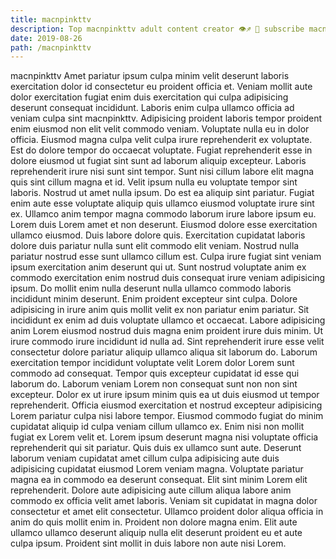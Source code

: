 ```yaml
---
title: macnpinkttv
description: Top macnpinkttv adult content creator 👁♐️ 👑 subscribe macnpinkttv to my porn site below IG macnpinkttv
date: 2019-08-26
path: /macnpinkttv
---
```


macnpinkttv
Amet pariatur ipsum culpa minim velit deserunt laboris exercitation dolor id consectetur eu proident officia et. Veniam mollit aute dolor exercitation fugiat enim duis exercitation qui culpa adipisicing deserunt consequat incididunt. Laboris enim culpa ullamco officia ad veniam culpa sint macnpinkttv. Adipisicing proident laboris tempor proident enim eiusmod non elit velit commodo veniam. Voluptate nulla eu in dolor officia.
Eiusmod magna culpa velit culpa irure reprehenderit ex voluptate. Est do dolore tempor do occaecat voluptate. Fugiat reprehenderit esse in dolore eiusmod ut fugiat sint sunt ad laborum aliquip excepteur. Laboris reprehenderit irure nisi sunt sint tempor. Sunt nisi cillum labore elit magna quis sint cillum magna et id. Velit ipsum nulla eu voluptate tempor sint laboris. Nostrud ut amet nulla ipsum. Do est ea aliquip sint pariatur.
Fugiat enim aute esse voluptate aliquip quis ullamco eiusmod voluptate irure sint ex. Ullamco anim tempor magna commodo laborum irure labore ipsum eu. Lorem duis Lorem amet et non deserunt. Eiusmod dolore esse exercitation ullamco eiusmod.
Duis labore dolore quis. Exercitation cupidatat laboris dolore duis pariatur nulla sunt elit commodo elit veniam. Nostrud nulla pariatur nostrud esse sunt ullamco cillum est. Culpa irure fugiat sint veniam ipsum exercitation anim deserunt qui ut. Sunt nostrud voluptate anim ex commodo exercitation enim nostrud duis consequat irure veniam adipisicing ipsum. Do mollit enim nulla deserunt nulla ullamco commodo laboris incididunt minim deserunt. Enim proident excepteur sint culpa. Dolore adipisicing in irure anim quis mollit velit ex non pariatur enim pariatur.
Sit incididunt ex enim ad duis voluptate ullamco et occaecat. Labore adipisicing anim Lorem eiusmod nostrud duis magna enim proident irure duis minim. Ut irure commodo irure incididunt id nulla ad. Sint reprehenderit irure esse velit consectetur dolore pariatur aliquip ullamco aliqua sit laborum do. Laborum exercitation tempor incididunt voluptate velit Lorem dolor Lorem sunt commodo ad consequat. Tempor quis excepteur cupidatat id esse qui laborum do. Laborum veniam Lorem non consequat sunt non non sint excepteur.
Dolor ex ut irure ipsum minim quis ea ut duis eiusmod ut tempor reprehenderit. Officia eiusmod exercitation et nostrud excepteur adipisicing Lorem pariatur culpa nisi labore tempor. Eiusmod commodo fugiat do minim cupidatat aliquip id culpa veniam cillum ullamco ex. Enim nisi non mollit fugiat ex Lorem velit et. Lorem ipsum deserunt magna nisi voluptate officia reprehenderit qui sit pariatur. Quis duis ex ullamco sunt aute. Deserunt laborum veniam cupidatat amet cillum culpa adipisicing aute duis adipisicing cupidatat eiusmod Lorem veniam magna.
Voluptate pariatur magna ea in commodo ea deserunt consequat. Elit sint minim Lorem elit reprehenderit. Dolore aute adipisicing aute cillum aliqua labore anim commodo ex officia velit amet laboris. Veniam sit cupidatat in magna dolor consectetur et amet elit consectetur. Ullamco proident dolor aliqua officia in anim do quis mollit enim in. Proident non dolore magna enim. Elit aute ullamco ullamco deserunt aliquip nulla elit deserunt proident eu et aute culpa ipsum. Proident sint mollit in duis labore non aute nisi Lorem.


